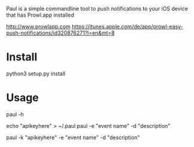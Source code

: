 Paul is a simple commandline tool to push notifications to your iOS device that has Prowl.app installed

http://www.prowlapp.com
https://itunes.apple.com/de/app/prowl-easy-push-notifications/id320876271?l=en&mt=8

# Install

  python3 setup.py install


# Usage

  paul -h

  echo "apikeyhere" > ~/.paul
  paul -e "event name" -d "description"

  paul -k "apikeyhere" -e "event name" -d "description"
